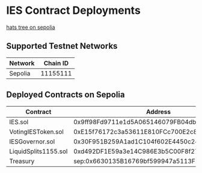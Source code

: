 # IES Contract Deployments

[hats tree on sepolia](https://app.hatsprotocol.xyz/trees/11155111/614)

<!--
## Supported Mainnet Networks

| Network         | Chain ID |
| --------------- | -------- |
| Mainnet         | 1        |
| Optimism        | 10       |
| Fantom          | 250      |
| Celo            | 42220    |
| Arbitrum        | 42161    |
| Base            | 8453     |
| Polygon         | 137      |
| Avalanche       | 43114    |
| Scroll          | 534352   |
-->

## Supported Testnet Networks

| Network | Chain ID |
| ------- | -------- |
| Sepolia | 11155111 |

## Deployed Contracts on Sepolia

<table>
<thead>
    <tr>
        <th>Contract</th>
        <th>Address</th>
    </tr>
</thead>
<tbody>
    <tr>
        <td>IES.sol</td>
        <td>0x9ff98Fd9711e1d5A065146079FB04db3b3f29789</td>
    </tr>
    <tr>
        <td>VotingIESToken.sol</td>
        <td>0xE15f76172c3a53611E810FCc700E2c85bf414f49</td>
    </tr>
    <tr>
        <td>IESGovernor.sol</td>
        <td>0x30F951B259A1ad1C104f602E4450c240a4d299A2</td>
    </tr>
    <tr>
        <td>LiquidSplits1155.sol</td>
        <td>0xd492DF1E59a3e14C986E3b5C00F8f2762AbE0BEF</td>
    </tr>
    <tr>
        <td>Treasury</td>
        <td>sep:0x6630135B16769bf599947a5113F617be4feC781b</td>
    </tr>
</tbody>
</table>
